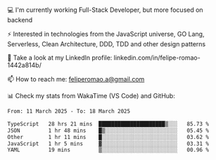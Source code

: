 💻 I'm currently working Full-Stack Developer, but more focused on backend

⚡ Interested in technologies from the JavaScript universe, GO Lang, Serverless, Clean Architecture, DDD, TDD and other design patterns

👥 Take a look at my LinkedIn profile: linkedin.com/in/felipe-romao-1442a814b/

📫 How to reach me: feliperomao.a@gmail.com

📊 Check my stats from WakaTime (VS Code) and GitHub:

<!--START_SECTION:waka-->

```txt
From: 11 March 2025 - To: 18 March 2025

TypeScript   28 hrs 21 mins  █████████████████████▒░░░   85.73 %
JSON         1 hr 48 mins    █▒░░░░░░░░░░░░░░░░░░░░░░░   05.45 %
Other        1 hr 11 mins    █░░░░░░░░░░░░░░░░░░░░░░░░   03.62 %
JavaScript   1 hr 5 mins     ▓░░░░░░░░░░░░░░░░░░░░░░░░   03.31 %
YAML         19 mins         ▒░░░░░░░░░░░░░░░░░░░░░░░░   00.96 %
```

<!--END_SECTION:waka-->
